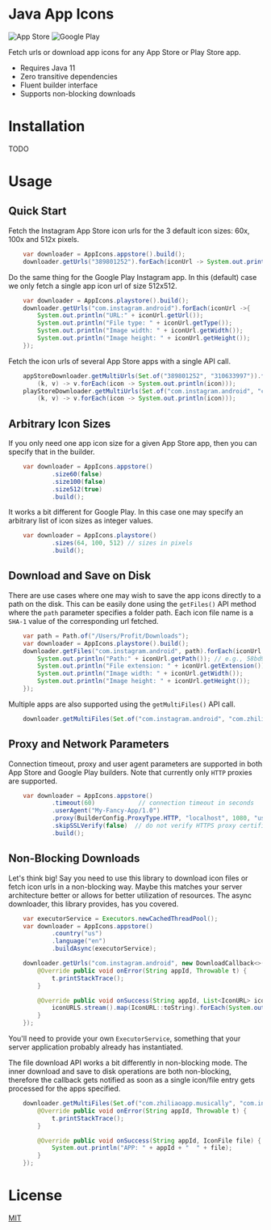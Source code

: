 Java App Icons
===================

![App Store](https://www.apple.com/v/ios/app-store/d/images/overview/app_store_icon__fngcxe43zo2u_large.jpg)
![Google Play](https://www.gstatic.com/android/market_images/web/play_prism_hlock_2x.png)

Fetch urls or download app icons for any App Store or Play Store app. 

  - Requires Java 11
  - Zero transitive dependencies
  - Fluent builder interface
  - Supports non-blocking downloads

# Installation

TODO

# Usage

## Quick Start

Fetch the Instagram App Store icon urls for the 3 default icon sizes: 60x, 100x and 512x pixels.

```java
    var downloader = AppIcons.appstore().build();
    downloader.getUrls("389801252").forEach(iconUrl -> System.out.println(iconUrl.getUrl()));
``` 

Do the same thing for the Google Play Instagram app. In this (default) case we only fetch a single app icon url of size 512x512.

```java
    var downloader = AppIcons.playstore().build();
    downloader.getUrls("com.instagram.android").forEach(iconUrl ->{
        System.out.println("URL:" + iconUrl.getUrl());
        System.out.println("File type: " + iconUrl.getType());
        System.out.println("Image width: " + iconUrl.getWidth());
        System.out.println("Image height: " + iconUrl.getHeight());
    });
```

Fetch the icon urls of several App Store apps with a single API call.

```java
    appStoreDownloader.getMultiUrls(Set.of("389801252", "310633997")).forEach(
        (k, v) -> v.forEach(icon -> System.out.println(icon)));
    playStoreDownloader.getMultiUrls(Set.of("com.instagram.android", "com.zhiliaoapp.musically")).forEach(
        (k, v) -> v.forEach(icon -> System.out.println(icon)));
```

## Arbitrary Icon Sizes

If you only need one app icon size for a given App Store app, then you can specify that in the builder.

````java
    var downloader = AppIcons.appstore()
            .size60(false)
            .size100(false)
            .size512(true)
            .build();

````

It works a bit different for Google Play. In this case one may specify an arbitrary list of icon sizes as integer values.

```java
    var downloader = AppIcons.playstore()
            .sizes(64, 100, 512) // sizes in pixels
            .build();
```

## Download and Save on Disk

There are use cases where one may wish to save the app icons directly to a path on the disk. This can be easily done using
the `getFiles()` API method where the `path` parameter specifies a folder path. Each icon file name is a `SHA-1` value of 
the corresponding url fetched. 

```java
    var path = Path.of("/Users/Profit/Downloads");
    var downloader = AppIcons.playstore().build();
    downloader.getFiles("com.instagram.android", path).forEach(iconUrl -> {
        System.out.println("Path:" + iconUrl.getPath()); // e.g., 58bd9d753544bfb3364fe8cceda56d799c050ad6.png
        System.out.println("File extension: " + iconUrl.getExtension());
        System.out.println("Image width: " + iconUrl.getWidth());
        System.out.println("Image height: " + iconUrl.getHeight());
    });
```

Multiple apps are also supported using the `getMultiFiles()` API call.

```java
    downloader.getMultiFiles(Set.of("com.instagram.android", "com.zhiliaoapp.musically"), path).forEach(iconUrl -> { ... });
```

## Proxy and Network Parameters

Connection timeout, proxy and user agent parameters are supported in both App Store and Google Play builders. Note that
currently only `HTTP` proxies are supported.

```java
    var downloader = AppIcons.appstore()
            .timeout(60)            // connection timeout in seconds
            .userAgent("My-Fancy-App/1.0")
            .proxy(BuilderConfig.ProxyType.HTTP, "localhost", 1080, "user1", "pass1")
            .skipSSLVerify(false)  // do not verify HTTPS proxy certificate
            .build(); 
```

## Non-Blocking Downloads

Let's think big! Say you need to use this library to download icon files or fetch icon urls in a non-blocking way. Maybe this
matches your server architecture better or allows for better utilization of resources. The async downloader, this library
provides, has you covered.

```java
    var executorService = Executors.newCachedThreadPool();
    var downloader = AppIcons.appstore()
            .country("us")
            .language("en")
            .buildAsync(executorService);

    downloader.getUrls("com.instagram.android", new DownloadCallback<>() {
        @Override public void onError(String appId, Throwable t) {
            t.printStackTrace();
        }

        @Override public void onSuccess(String appId, List<IconURL> iconURLS) {
            iconURLS.stream().map(IconURL::toString).forEach(System.out::println);
        }
    });
```

You'll need to provide your own `ExecutorService`, something that your server application probably already has instantiated.

The file download API works a bit differently in non-blocking mode. The inner download and save to disk operations are both 
non-blocking, therefore the callback gets notified as soon as a single icon/file entry gets processed for the apps specified.

```java
    downloader.getMultiFiles(Set.of("com.zhiliaoapp.musically", "com.instagram.android"), path, new DownloadCallback<>() {
        @Override public void onError(String appId, Throwable t) {
            t.printStackTrace();
        }

        @Override public void onSuccess(String appId, IconFile file) {
            System.out.println("APP: " + appId + "  " + file);
        }
    });
```


# License

[MIT](LICENSE)
